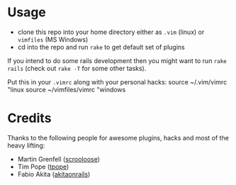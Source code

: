 Usage
=====

* clone this repo into your home directory either as `.vim` (linux) or `vimfiles` (MS Windows)
* cd into the repo and run `rake` to get default set of plugins

If you intend to do some rails development then you might want to run `rake rails` 
(check out `rake -T` for some other tasks).

Put this in your `.vimrc` along with your personal hacks:
    source ~/.vim/vimrc      "linux
    source ~/vimfiles/vimrc  "windows

Credits
=======

Thanks to the following people for awesome plugins, hacks and most of the heavy lifting:

* Martin Grenfell ([scrooloose](http://github.com/scrooloose))
* Tim Pope ([tpope](http://github.com/tpope))
* Fabio Akita ([akitaonrails](http://github.com/akitaonrails))

